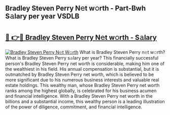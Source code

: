 ## Bradley Steven Perry N𝚎t w𝚘rth - Part-Bwh S𝚊lary per year VSDLB

# <h2><a href="http://gc21vt.nevu.top/?p=Bradley+Steven+Perry">🔗 👉🔴 Bradley Steven Perry N𝚎t w𝚘rth - S𝚊lary</a></h2>

[![Bradley Steven Perry N𝚎t W𝚘rth](https://i.imgur.com/Oavwk0R.jpeg)](http://gc21vt.nevu.top/?p=Bradley+Steven+Perry)
What is Bradley Steven Perry n𝚎t w𝚘rth? What is Bradley Steven Perry s𝚊lary per year?
This financially successful person's Bradley Steven Perry net worth is considerable, making him one of the wealthiest in his field. His annual compensation is substantial, but it is outmatched by Bradley Steven Perry net worth, which is believed to be more significant due to his numerous business interests and valuable real estate holdings. This wealthy man, whose Bradley Steven Perry net worth ranks among the highest globally, is celebrated for his business acumen and financial intelligence. With a Bradley Steven Perry net worth in the billions and a substantial income, this wealthy person is a leading illustration of the power of diligence, commitment, and financial intelligence.
